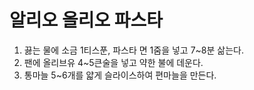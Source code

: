 # 알리오 올리오 파스타

1. 끓는 물에 소금 1티스푼, 파스타 면 1줌을 넣고 7~8분 삶는다.
2. 팬에 올리브유 4~5큰술을 넣고 약한 불에 데운다.
3. 통마늘 5~6개를 얇게 슬라이스하여 편마늘을 만든다.
